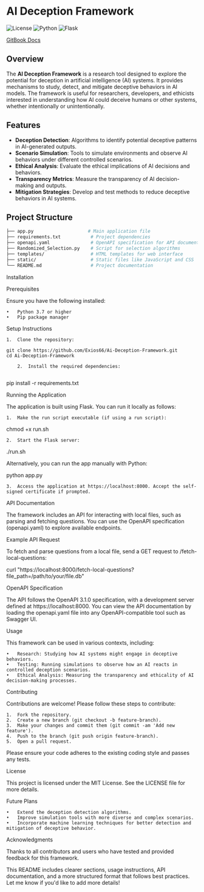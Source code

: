 # AI Deception Framework

![License](https://img.shields.io/badge/license-MIT-blue.svg)
![Python](https://img.shields.io/badge/python-3.x-brightgreen.svg)
![Flask](https://img.shields.io/badge/flask-v2.0+-brightgreen.svg)

[GitBook Docs](https://morningstar-developments.gitbook.io/morningstar-docs/)

## Overview

The **AI Deception Framework** is a research tool designed to explore the potential for deception in artificial intelligence (AI) systems. It provides mechanisms to study, detect, and mitigate deceptive behaviors in AI models. The framework is useful for researchers, developers, and ethicists interested in understanding how AI could deceive humans or other systems, whether intentionally or unintentionally.

## Features

- **Deception Detection**: Algorithms to identify potential deceptive patterns in AI-generated outputs.
- **Scenario Simulation**: Tools to simulate environments and observe AI behaviors under different controlled scenarios.
- **Ethical Analysis**: Evaluate the ethical implications of AI decisions and behaviors.
- **Transparency Metrics**: Measure the transparency of AI decision-making and outputs.
- **Mitigation Strategies**: Develop and test methods to reduce deceptive behaviors in AI systems.

## Project Structure

```bash
├── app.py                    # Main application file
├── requirements.txt           # Project dependencies
├── openapi.yaml               # OpenAPI specification for API documentation
├── Randomized_Selection.py    # Script for selection algorithms
├── templates/                 # HTML templates for web interface
├── static/                    # Static files like JavaScript and CSS
└── README.md                  # Project documentation
```
Installation

Prerequisites

Ensure you have the following installed:

	•	Python 3.7 or higher
	•	Pip package manager

Setup Instructions

	1.	Clone the repository:
```
git clone https://github.com/Exios66/Ai-Deception-Framework.git
cd Ai-Deception-Framework

	2.	Install the required dependencies:
 
```
pip install -r requirements.txt



Running the Application

The application is built using Flask. You can run it locally as follows:

	1.	Make the run script executable (if using a run script):

chmod +x run.sh


	2.	Start the Flask server:

./run.sh

Alternatively, you can run the app manually with Python:

python app.py


	3.	Access the application at https://localhost:8000. Accept the self-signed certificate if prompted.

API Documentation

The framework includes an API for interacting with local files, such as parsing and fetching questions. You can use the OpenAPI specification (openapi.yaml) to explore available endpoints.

Example API Request

To fetch and parse questions from a local file, send a GET request to /fetch-local-questions:

curl "https://localhost:8000/fetch-local-questions?file_path=/path/to/your/file.db"

OpenAPI Specification

The API follows the OpenAPI 3.1.0 specification, with a development server defined at https://localhost:8000. You can view the API documentation by loading the openapi.yaml file into any OpenAPI-compatible tool such as Swagger UI.

Usage

This framework can be used in various contexts, including:

	•	Research: Studying how AI systems might engage in deceptive behaviors.
	•	Testing: Running simulations to observe how an AI reacts in controlled deception scenarios.
	•	Ethical Analysis: Measuring the transparency and ethicality of AI decision-making processes.

Contributing

Contributions are welcome! Please follow these steps to contribute:

	1.	Fork the repository.
	2.	Create a new branch (git checkout -b feature-branch).
	3.	Make your changes and commit them (git commit -am 'Add new feature').
	4.	Push to the branch (git push origin feature-branch).
	5.	Open a pull request.

Please ensure your code adheres to the existing coding style and passes any tests.

License

This project is licensed under the MIT License. See the LICENSE file for more details.

Future Plans

	•	Extend the deception detection algorithms.
	•	Improve simulation tools with more diverse and complex scenarios.
	•	Incorporate machine learning techniques for better detection and mitigation of deceptive behavior.

Acknowledgments

Thanks to all contributors and users who have tested and provided feedback for this framework.

This README includes clearer sections, usage instructions, API documentation, and a more structured format that follows best practices. Let me know if you'd like to add more details!

